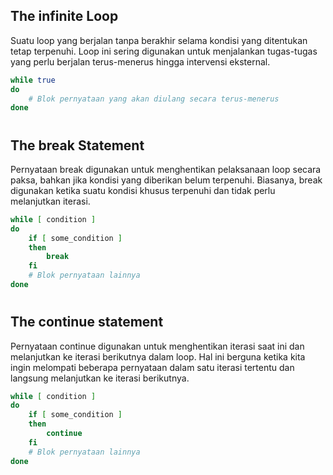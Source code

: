 ## The infinite Loop
Suatu loop yang berjalan tanpa berakhir selama kondisi yang ditentukan tetap terpenuhi. Loop ini sering digunakan untuk menjalankan tugas-tugas yang perlu berjalan terus-menerus hingga intervensi eksternal.
```sh
while true
do
    # Blok pernyataan yang akan diulang secara terus-menerus
done
```
#
## The break Statement
Pernyataan break digunakan untuk menghentikan pelaksanaan loop secara paksa, bahkan jika kondisi yang diberikan belum terpenuhi. Biasanya, break digunakan ketika suatu kondisi khusus terpenuhi dan tidak perlu melanjutkan iterasi.
```sh
while [ condition ]
do
    if [ some_condition ]
    then
        break
    fi
    # Blok pernyataan lainnya
done
```
#
## The continue statement
Pernyataan continue digunakan untuk menghentikan iterasi saat ini dan melanjutkan ke iterasi berikutnya dalam loop. Hal ini berguna ketika kita ingin melompati beberapa pernyataan dalam satu iterasi tertentu dan langsung melanjutkan ke iterasi berikutnya.
```sh
while [ condition ]
do
    if [ some_condition ]
    then
        continue
    fi
    # Blok pernyataan lainnya
done
```